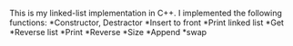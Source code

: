 This is my linked-list implementation in C++.
I implemented the following functions:
*Constructor, Destractor
*Insert to front
*Print linked list
*Get
*Reverse list
*Print
*Reverse
*Size
*Append
*swap
